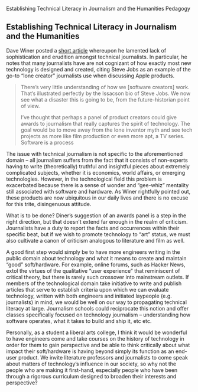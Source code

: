 Establishing Technical Literacy in Journalism and the Humanities
Pedagogy

 Establishing Technical Literacy in Journalism and the Humanities
 --------------------------------------------------------------

<p>
Dave Winer posted a <a href="http://scripting.com/stories/2011/12/13/about2012ForNieman.html#p11432">short article</a> whereupon he lamented lack of sophistication and erudition amongst technical journalists. In particular, he notes that many journalists have are not cognizant of how exactly most new technology is designed and created, citing Steve Jobs as an example of the go-to “lone creator” journalists use when discussing Apple products.</p>

>There’s very little understanding of how we [software creators] work. That’s illustrated perfectly by the Issacson bio of 
>Steve Jobs. We now see what a disaster this is going to be, from the future-historian point of view.
>
>
>I’ve thought that perhaps a panel of product creators could give awards to journalism that really captures the spirit of 
>technology. The goal would be to move away from the lone inventor myth and see tech projects as more like film production or 
>even more apt, a TV series. Software is a process

<p>
The issue with technical journalism is not specific to the aforementioned domain – all journalism suffers from the fact that it consists of non-experts having to write (theoretically) truthful and insightful pieces about extremely complicated subjects, whether it is economics, world affairs, or emerging technologies. However, in the technological field this problem is exacerbated because there is a sense of wonder and “gee-whiz” mentality still associated with software and hardware. As Winer rightfully pointed out, these products are now ubiquitous in our daily lives and there is no excuse for this trite, disingenuous attitude.</p>

<p>
What is to be done? Diner’s suggestion of an awards panel is a step in the right direction, but that doesn’t extend far enough in the realm of criticism. Journalists have a duty to report the facts and occurrences within their specific beat, but if we wish to promote technology to “art” status, we must also cultivate a canon of criticism analogous to literature and film as well.</p>

<p>
A good first step would simply be to have more engineers writing in the public domain about technology and what it means to create and maintain “good” soft/hardware. For example, online forums, such as Hacker News, extol the virtues of the qualitative “user experience” that reminiscent of critical theory, but there is rarely such crossover into mainstream outlets. If members of the technological domain take initiative to write and publish articles that serve to establish criteria upon which we can evaluate technology, written with both engineers and initiated laypeople (e.g. journalists) in mind, we would be well on our way to propagating technical literacy at large. Journalism schools could reciprocate this notion and offer classes specifically focused on technology journalism – understanding how software operates, what it takes to build and ship it, etc etc.
</p>
<p>
Personally, as a student a liberal arts college, I think it would be wonderful to have engineers come and take courses on the history of technology in order for them to gain perspective and be able to think critically about what impact their soft/hardware is having beyond simply its function as an end-user product. We invite literature professors and journalists to come speak about matters of technology’s influence in our society, so why not the people who are making it first-hand, especially people who have been through a rigorous curriculum designed to broaden their interests and perspective?
</p>
